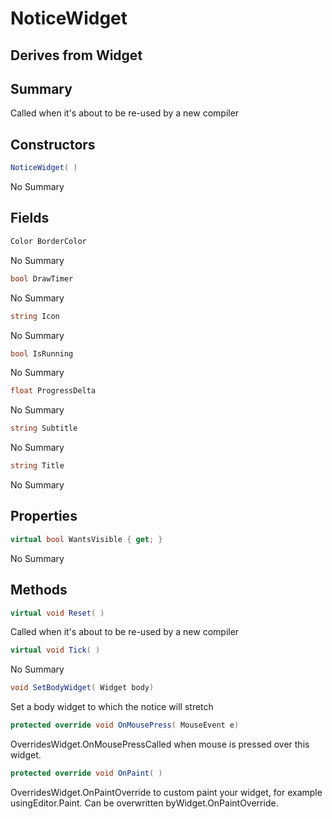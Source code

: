 # NoticeWidget

## Derives from Widget

## Summary

Called when it's about to be re-used by a new compiler
## Constructors

```c#
NoticeWidget( ) 
```
No Summary
## Fields

```c#
Color BorderColor
```
No Summary
```c#
bool DrawTimer
```
No Summary
```c#
string Icon
```
No Summary
```c#
bool IsRunning
```
No Summary
```c#
float ProgressDelta
```
No Summary
```c#
string Subtitle
```
No Summary
```c#
string Title
```
No Summary
## Properties

```c#
virtual bool WantsVisible { get; } 
```
No Summary
## Methods

```c#
virtual void Reset( ) 
```
Called when it's about to be re-used by a new compiler
```c#
virtual void Tick( ) 
```
No Summary
```c#
void SetBodyWidget( Widget body) 
```
Set a body widget to which the notice will stretch
```c#
protected override void OnMousePress( MouseEvent e) 
```
OverridesWidget.OnMousePressCalled when mouse is pressed over this widget.
```c#
protected override void OnPaint( ) 
```
OverridesWidget.OnPaintOverride to custom paint your widget, for example usingEditor.Paint. Can be overwritten byWidget.OnPaintOverride.
